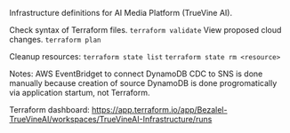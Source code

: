 Infrastructure definitions for AI Media Platform (TrueVine AI).

Check syntax of Terraform files.
`terraform validate`
View proposed cloud changes.
`terraform plan`


Cleanup resources:
`terraform state list`
`terraform state rm <resource>`

Notes:
AWS EventBridget to connect DynamoDB CDC to SNS is done manually because creation of source DynamoDB is done progromatically via application startum, not Terraform.

Terraform dashboard: https://app.terraform.io/app/Bezalel-TrueVineAI/workspaces/TrueVineAI-Infrastructure/runs
